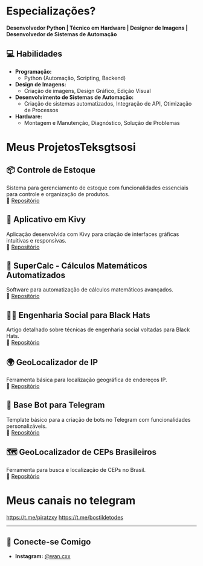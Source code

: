 # Especializações?

**Desenvolvedor Python | Técnico em Hardware | Designer de Imagens | Desenvolvedor de Sistemas de Automação**
## 💻 Habilidades

- **Programação:**
  - Python (Automação, Scripting, Backend)
- **Design de Imagens:**
  - Criação de imagens, Design Gráfico, Edição Visual
- **Desenvolvimento de Sistemas de Automação:**
  - Criação de sistemas automatizados, Integração de API, Otimização de Processos
- **Hardware:**
  - Montagem e Manutenção, Diagnóstico, Solução de Problemas

# Meus ProjetosTeksgtsosi

## 📦 Controle de Estoque
Sistema para gerenciamento de estoque com funcionalidades essenciais para controle e organização de produtos.  
🔗 [Repositório](https://github.com/danieldev-usr/Controle-de-estoque-)

## 📱 Aplicativo em Kivy
Aplicação desenvolvida com Kivy para criação de interfaces gráficas intuitivas e responsivas.  
🔗 [Repositório](https://github.com/danieldev-usr/Aplicativo-Kivy)

## 🔢 SuperCalc - Cálculos Matemáticos Automatizados
Software para automatização de cálculos matemáticos avançados.  
🔗 [Repositório](https://github.com/danieldev-usr/SuperCalc)

## 🕵️‍♂️ Engenharia Social para Black Hats
Artigo detalhado sobre técnicas de engenharia social voltadas para Black Hats.  
🔗 [Repositório](https://github.com/danieldev-usr/abbadonSE)

## 🌍 GeoLocalizador de IP
Ferramenta básica para localização geográfica de endereços IP.  
🔗 [Repositório](https://github.com/danieldev-usr/dan-ip)

## 🤖 Base Bot para Telegram
Template básico para a criação de bots no Telegram com funcionalidades personalizáveis.  
🔗 [Repositório](https://github.com/danieldev-usr/bot-telegram)

## 🗺️ GeoLocalizador de CEPs Brasileiros
Ferramenta para busca e localização de CEPs no Brasil.  
🔗 [Repositório](https://github.com/danieldev-usr/cep-br)

# Meus canais no telegram 
https://t.me/piratzxy
https://t.me/bostildetodes

---

## 📱 Conecte-se Comigo

- **Instagram:** [@wan.cxx](https://www.instagram.com/wan.cxx)
